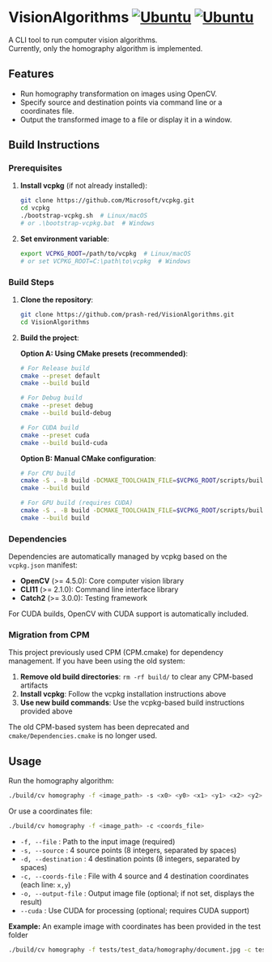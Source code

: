 # VisionAlgorithms [![Ubuntu](https://github.com/prash-red/VisionAlgorithms/actions/workflows/ci.yml/badge.svg)](https://github.com/prash-red/VisionAlgorithms/actions/workflows/ci.yml) [![Ubuntu](https://github.com/prash-red/VisionAlgorithms/actions/workflows/ci-with-cuda.yml/badge.svg)](https://github.com/prash-red/VisionAlgorithms/actions/workflows/ci-with-cuda.yml)

A CLI tool to run computer vision algorithms.  
Currently, only the homography algorithm is implemented.

## Features

- Run homography transformation on images using OpenCV.
- Specify source and destination points via command line or a coordinates file.
- Output the transformed image to a file or display it in a window.

## Build Instructions

### Prerequisites

1. **Install vcpkg** (if not already installed):
   ```bash
   git clone https://github.com/Microsoft/vcpkg.git
   cd vcpkg
   ./bootstrap-vcpkg.sh  # Linux/macOS
   # or .\bootstrap-vcpkg.bat  # Windows
   ```

2. **Set environment variable**:
   ```bash
   export VCPKG_ROOT=/path/to/vcpkg  # Linux/macOS
   # or set VCPKG_ROOT=C:\path\to\vcpkg  # Windows
   ```

### Build Steps

1. **Clone the repository**:
   ```bash
   git clone https://github.com/prash-red/VisionAlgorithms.git
   cd VisionAlgorithms
   ```

2. **Build the project**:
   
   **Option A: Using CMake presets (recommended)**:
   ```bash
   # For Release build
   cmake --preset default
   cmake --build build
   
   # For Debug build
   cmake --preset debug
   cmake --build build-debug
   
   # For CUDA build
   cmake --preset cuda
   cmake --build build-cuda
   ```
   
   **Option B: Manual CMake configuration**:
   ```bash
   # For CPU build
   cmake -S . -B build -DCMAKE_TOOLCHAIN_FILE=$VCPKG_ROOT/scripts/buildsystems/vcpkg.cmake
   cmake --build build
   
   # For GPU build (requires CUDA)
   cmake -S . -B build -DCMAKE_TOOLCHAIN_FILE=$VCPKG_ROOT/scripts/buildsystems/vcpkg.cmake -DENABLE_CUDA=ON -DVCPKG_MANIFEST_FEATURES=cuda
   cmake --build build
   ```

### Dependencies

Dependencies are automatically managed by vcpkg based on the `vcpkg.json` manifest:
- **OpenCV** (>= 4.5.0): Core computer vision library
- **CLI11** (>= 2.1.0): Command line interface library
- **Catch2** (>= 3.0.0): Testing framework

For CUDA builds, OpenCV with CUDA support is automatically included.

### Migration from CPM

This project previously used CPM (CPM.cmake) for dependency management. If you have been using the old system:

1. **Remove old build directories**: `rm -rf build/` to clear any CPM-based artifacts
2. **Install vcpkg**: Follow the vcpkg installation instructions above
3. **Use new build commands**: Use the vcpkg-based build instructions provided above

The old CPM-based system has been deprecated and `cmake/Dependencies.cmake` is no longer used.

## Usage

Run the homography algorithm:

```bash
./build/cv homography -f <image_path> -s <x0> <y0> <x1> <y1> <x2> <y2> <x3> <y3> -d <x0'> <y0'> <x1'> <y1'> <x2'> <y2'> <x3'> <y3'>
```

Or use a coordinates file:

```bash
./build/cv homography -f <image_path> -c <coords_file>
```

- `-f, --file` : Path to the input image (required)
- `-s, --source` : 4 source points (8 integers, separated by spaces)
- `-d, --destination` : 4 destination points (8 integers, separated by spaces)
- `-c, --coords-file` : File with 4 source and 4 destination coordinates (each line: `x,y`)
- `-o, --output-file` : Output image file (optional; if not set, displays the result)
- `--cuda` : Use CUDA for processing (optional; requires CUDA support)

**Example:**
An example image with coordinates has been provided in the test folder

```bash
./build/cv homography -f tests/test_data/homography/document.jpg -c tests/test_data/homography/coords.txt 
```
